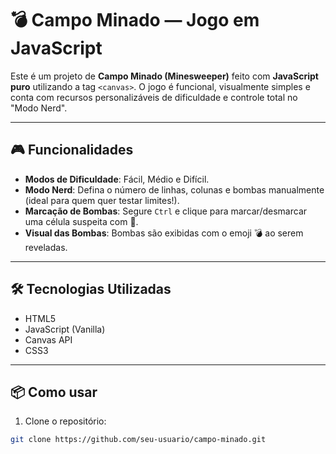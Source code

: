 # 💣 Campo Minado — Jogo em JavaScript

Este é um projeto de **Campo Minado (Minesweeper)** feito com **JavaScript puro** utilizando a tag `<canvas>`. O jogo é funcional, visualmente simples e conta com recursos personalizáveis de dificuldade e controle total no "Modo Nerd".

---

## 🎮 Funcionalidades

- **Modos de Dificuldade**: Fácil, Médio e Difícil.
- **Modo Nerd**: Defina o número de linhas, colunas e bombas manualmente (ideal para quem quer testar limites!).
- **Marcação de Bombas**: Segure `Ctrl` e clique para marcar/desmarcar uma célula suspeita com 🚩.
- **Visual das Bombas**: Bombas são exibidas com o emoji 💣 ao serem reveladas.

---

## 🛠 Tecnologias Utilizadas

- HTML5
- JavaScript (Vanilla)
- Canvas API
- CSS3

---

## 📦 Como usar

1. Clone o repositório:
```bash
git clone https://github.com/seu-usuario/campo-minado.git
